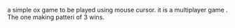 a simple ox game to be played using mouse cursor. 
it is a multiplayer game .
The one making patteri of 3 wins.
